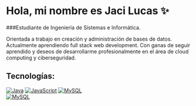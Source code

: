 # Hola, mi nombre es Jaci Lucas ✨
###Estudiante de Ingeniería de Sistemas e Informática.

 Orientada a trabajo en creación y administración de bases de datos. Actualmente aprendiendo full stack web development. Con ganas de seguir aprendido y deseos de desarrollarme profesionalmente en el área de cloud computing y ciberseguridad.

## Tecnologías:
[![Java](https://img.shields.io/badge/Java-007396?style=for-the-badge&logo=java&logoColor=white&labelColor=101010)]()
[![JavaScript](https://img.shields.io/badge/JavaScript-F7DF1E?style=for-the-badge&logo=javascript&logoColor=white&labelColor=101010)]()
[![MySQL](https://img.shields.io/badge/MySQL-4479A1?style=for-the-badge&logo=mysql&logoColor=white&labelColor=101010)]()
</br>
[![MySQL](https://img.shields.io/badge/-c++-black?logo=c%2B%2B&style=social)]()
</br>

